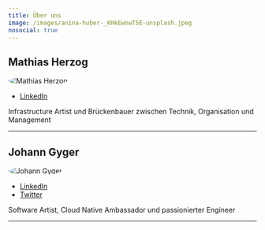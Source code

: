 ```yaml
---
title: Über uns
image: /images/anina-huber-_KHkEwnwT5E-unsplash.jpeg
nosocial: true
---
```


## Mathias Herzog

<div class="gallery-box">
  <div class="gallery">
    <img src="/images/mathiasherzog.png" alt="Mathias Herzog" style="border-radius: 50%;">
  </div>
</div>

<div class="social">
<ul class="social__list list-reset">
  <li class="social__item">
    <a class="social__link" href="https://www.linkedin.com/in/mathias-herzog-888a6788/" target="_blank" rel="noopener">
        <i class="ion ion-logo-linkedin" style="color: #0580c4;"></i> LinkedIn
    </a>
  </li>
</ul>
</div>

Infrastructure Artist und Brückenbauer zwischen Technik, Organisation und Management

***

## Johann Gyger

<div class="gallery-box">
  <div class="gallery">
    <img src="/images/johanngyger.png" alt="Johann Gyger" style="border-radius: 50%;">
  </div>
</div>

<div class="social">
<ul class="social__list list-reset">
  <li class="social__item">
    <a class="social__link" href="https://www.linkedin.com/in/johanngyger/" target="_blank" rel="noopener">
        <i class="ion ion-logo-linkedin" style="color: #0580c4;"></i> LinkedIn
    </a>
  </li>
  <li class="social__item">
    <a class="social__link" href="https://twitter.com/johanngyger" target="_blank" rel="noopener">
        <i class="ion ion-logo-twitter" style="color: #0580c4;"></i> Twitter
    </a>
  </li>
</ul>
</div>

Software Artist, Cloud Native Ambassador und passionierter Engineer

***
